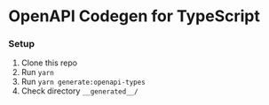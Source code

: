 # OpenAPI Codegen for TypeScript

### Setup

1. Clone this repo
2. Run `yarn`
3. Run `yarn generate:openapi-types`
4. Check directory `__generated__/`
